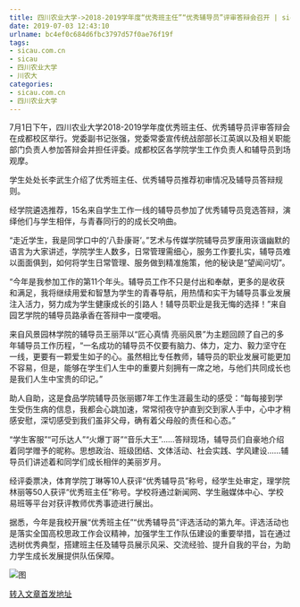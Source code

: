 ```yaml
---
title: 四川农业大学->2018-2019学年度“优秀班主任”“优秀辅导员”评审答辩会召开 | sicau.com.cn
date: 2019-07-03 12:43:10
urlname: bc4ef0c684d6fbc3797d57f0ae76f19f
tags: 
- sicau.com.cn
- sicau
- 四川农业大学
- 川农大
categories:
- sicau.com.cn
- 四川农业大学
---
```



7月1日下午，四川农业大学2018-2019学年度优秀班主任、优秀辅导员评审答辩会在成都校区举行。党委副书记张强，党委常委宣传统战部部长江英飒以及相关职能部门负责人参加答辩会并担任评委。成都校区各学院学生工作负责人和辅导员到场观摩。

学生处处长李武生介绍了优秀班主任、优秀辅导员推荐初审情况及辅导员答辩规则。

经学院遴选推荐，15名来自学生工作一线的辅导员参加了优秀辅导员竞选答辩，演绎他们与学生相伴，与青春同行的的成长交响曲。

“走近学生，我是同学口中的‘八卦康哥’。”艺术与传媒学院辅导员罗康用诙谐幽默的语言为大家讲述，学院学生人数多，日常管理需细心，服务工作要扎实，辅导员难以面面俱到，如何将学生日常管理、服务做到精准施策，他的秘诀是“望闻问切”。

“今年是我参加工作的第11个年头。辅导员工作不只是付出和奉献，更多的是收获和满足，我将继续用爱和智慧为学生的青春导航，用热情和实干为辅导员事业发展注入活力，努力成为学生健康成长的引路人！辅导员职业是我无悔的选择！”来自园艺学院的辅导员路承香在答辩中一度哽咽。

来自风景园林学院的辅导员王丽萍以“匠心真情 亮丽风景”为主题回顾了自己的多年辅导员工作历程，“一名成功的辅导员不仅要有脑力、体力，定力、毅力坚守在一线，更要有一颗爱生如子的心。虽然相比专任教师，辅导员的职业发展可能更加不容易，但是，能够在学生们人生中的重要片刻拥有一席之地，与他们共同成长也是我们人生中宝贵的印记。”

助人自助，这是食品学院辅导员张丽娜7年工作生涯最生动的感受：“每每接到学生受伤生病的信息，我都会心跳加速，常常彻夜守护直到交到家人手中，心中才稍感安慰，深切感受到我们虽非父母，确有着父母般的责任和心态。”

“学生客服”“可乐达人”“火爆丁哥”“音乐大王”……答辩现场，辅导员们自豪地介绍着同学赠予的昵称。思想政治、班级团结、文体活动、社会实践、学风建设……辅导员们讲述着和同学们成长相伴的美丽岁月。

经评委票决，体育学院丁琳等10人获评“优秀辅导员”称号，经学生处审定，理学院林丽等50人获评“优秀班主任”称号。学校将通过新闻网、学生融媒体中心、学校易班等平台对获评教师优秀事迹进行展出。

据悉，今年是我校开展“优秀班主任”“优秀辅导员”评选活动的第九年。评选活动也是落实全国高校思政工作会议精神，加强学生工作队伍建设的重要举措，旨在通过选树优秀典型，搭建班主任及辅导员展示风采、交流经验、提升自我的平台，为助力学生成长发展提供队伍保障。



![图](https://news.sicau.edu.cn/__local/3/2B/4E/F27F9BE3C599FC0FDE0469B43A1_35E78ED6_14545.jpg)

[转入文章首发地址](https://news.sicau.edu.cn/info/1078/52409.htm)